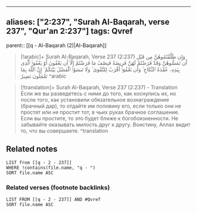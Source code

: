 
---
aliases: ["2:237", "Surah Al-Baqarah, verse 237", "Qur'an 2:237"]
tags: Qvref
---

parent:: [[q - Al-Baqarah (2)|Al-Baqarah]]

> [!arabic]+ Surah Al-Baqarah, Verse 237 (2:237)
> <span class="quran-arabic">وَإِن طَلَّقْتُمُوهُنَّ مِن قَبْلِ أَن تَمَسُّوهُنَّ وَقَدْ فَرَضْتُمْ لَهُنَّ فَرِيضَةً فَنِصْفُ مَا فَرَضْتُمْ إِلَّآ أَن يَعْفُونَ أَوْ يَعْفُوَا۟ ٱلَّذِى بِيَدِهِۦ عُقْدَةُ ٱلنِّكَاحِ ۚ وَأَن تَعْفُوٓا۟ أَقْرَبُ لِلتَّقْوَىٰ ۚ وَلَا تَنسَوُا۟ ٱلْفَضْلَ بَيْنَكُمْ ۚ إِنَّ ٱللَّهَ بِمَا تَعْمَلُونَ بَصِيرٌ</span>
^arabic

> [!translation]+ Surah Al-Baqarah, Verse 237 (2:237) - Translation
> Если же вы разведетесь с ними до того, как коснулись их, но после того, как установили обязательное вознаграждение (брачный дар), то отдайте им половину его, если только они не простят или не простит тот, в чьих руках брачное соглашение. Если вы простите, то это будет ближе к богобоязненности. Не забывайте оказывать милость друг к другу. Воистину, Аллах видит то, что вы совершаете.
^translation



## Related notes
```dataview
LIST from [[q - 2 - 237]]
WHERE !contains(file.name, "q - ")
SORT file.name ASC
```

### Related verses (footnote backlinks)
```dataview
LIST FROM [[q - 2 - 237]] AND #Qvref
SORT file.name ASC
```

